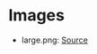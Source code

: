 # Images

 - large.png: [Source](http://st.gdefon.com/wallpapers_original/wallpapers/544815_san-frantsisko_zolotyie_vorota_most_peyzaj_10800x7080_(www.GdeFon.ru).jpg)
